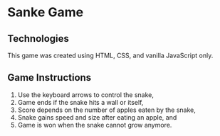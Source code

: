 # Sanke Game

## Technologies

This game was created using HTML, CSS, and vanilla JavaScript only.

## Game Instructions

1. Use the keyboard arrows to control the snake,
2. Game ends if the snake hits a wall or itself,
3. Score depends on the number of apples eaten by the snake,
4. Snake gains speed and size after eating an apple, and
5. Game is won when the snake cannot grow anymore.
